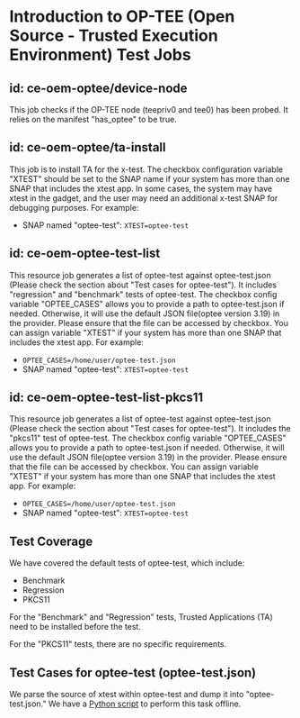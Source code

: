 # Introduction to OP-TEE (Open Source - Trusted Execution Environment) Test Jobs

## id: ce-oem-optee/device-node
This job checks if the OP-TEE node (teepriv0 and tee0) has been probed.
It relies on the manifest "has_optee" to be true.

## id: ce-oem-optee/ta-install
This job is to install TA for the x-test.
The checkbox configuration variable "XTEST" should be set to the SNAP name if your system has more than one SNAP that includes the xtest app. In some cases,
the system may have xtest in the gadget, and the user may need an additional x-test SNAP for debugging purposes.
For example:
- SNAP named "optee-test": `XTEST=optee-test`

## id: ce-oem-optee-test-list
This resource job generates a list of optee-test against optee-test.json (Please check the section about "Test cases for optee-test").
It includes "regression" and "benchmark" tests of optee-test.
The checkbox config variable "OPTEE_CASES" allows you to provide a path to optee-test.json if needed. Otherwise, it will use the default JSON file(optee version 3.19) in the provider.
Please ensure that the file can be accessed by checkbox.
You can assign variable "XTEST" if your system has more than one SNAP that includes the xtest app.
For example:
- `OPTEE_CASES=/home/user/optee-test.json`
- SNAP named "optee-test": `XTEST=optee-test`

## id: ce-oem-optee-test-list-pkcs11
This resource job generates a list of optee-test against optee-test.json (Please check the section about "Test cases for optee-test").
It includes the "pkcs11" test of optee-test.
The checkbox config variable "OPTEE_CASES" allows you to provide a path to optee-test.json if needed. Otherwise, it will use the default JSON file(optee version 3.19) in the provider.
Please ensure that the file can be accessed by checkbox.
You can assign variable "XTEST" if your system has more than one SNAP that includes the xtest app.
For example:
- `OPTEE_CASES=/home/user/optee-test.json`
- SNAP named "optee-test": `XTEST=optee-test`

## Test Coverage
We have covered the default tests of optee-test, which include:
- Benchmark
- Regression
- PKCS11

For the "Benchmark" and "Regression" tests, Trusted Applications (TA) need to be installed before the test.

For the "PKCS11" tests, there are no specific requirements.

## Test Cases for optee-test (optee-test.json)
We parse the source of xtest within optee-test and dump it into "optee-test.json." We have a [Python script](https://git.launchpad.net/~rickwu4444/+git/tools/tree/parse_optee_test_cases) to perform this task offline.
